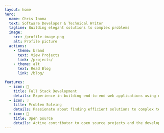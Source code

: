 ```yaml
---
layout: home
hero:
  name: Chris Inoma
  text: Software Developer & Technical Writer
  tagline: Building elegant solutions to complex problems
  image:
    src: /profile-image.png
    alt: Profile picture
  actions:
    - theme: brand
      text: View Projects
      link: /projects/
    - theme: alt
      text: Read Blog
      link: /blog/

features:
  - icon: 🚀
    title: Full Stack Development
    details: Experience in building end-to-end web applications using modern technologies
  - icon: 💡
    title: Problem Solving
    details: Passionate about finding efficient solutions to complex technical challenges
  - icon: 🤝
    title: Open Source
    details: Active contributor to open source projects and the developer community
---
```


